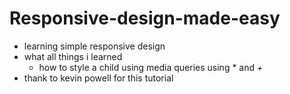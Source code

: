 # Responsive-design-made-easy
- learning simple responsive design 
- what all things i learned
  - how to style a child using media queries using * and *+*
- thank to kevin powell for this tutorial
